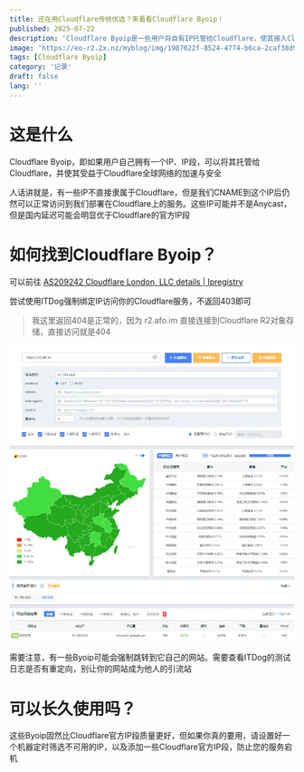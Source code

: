 ```yaml
---
title: 还在用Cloudflare传统优选？来看看Cloudflare Byoip！
published: 2025-07-22
description: 'Cloudflare Byoip是一些用户将自有IP托管给Cloudflare，使其接入Cloudflare全球网络，大部分IP质量比官方IP好得多，但，代价是什么呢？'
image: 'https://eo-r2.2x.nz/myblog/img/1987022f-8524-4774-b6ca-2caf38d9820a.webp'
tags: [Cloudflare Byoip]
category: '记录'
draft: false 
lang: ''
---
```


# 这是什么

Cloudflare Byoip，即如果用户自己拥有一个IP、IP段，可以将其托管给Cloudflare，并使其受益于Cloudflare全球网络的加速与安全

人话讲就是，有一些IP不直接隶属于Cloudflare，但是我们CNAME到这个IP后仍然可以正常访问到我们部署在Cloudflare上的服务。这些IP可能并不是Anycast，但是国内延迟可能会明显优于Cloudflare的官方IP段

# 如何找到Cloudflare Byoip？

可以前往 [AS209242 Cloudflare London, LLC details | Ipregistry](https://ipregistry.co/AS209242#ranges)

尝试使用ITDog强制绑定IP访问你的Cloudflare服务，不返回403即可

> 我这里返回404是正常的，因为 r2.afo.im 直接连接到Cloudflare R2对象存储，直接访问就是404

![](../assets/images/838f685e-3913-4b21-995e-5ee149f4bffa.webp)

需要注意，有一些Byoip可能会强制跳转到它自己的网站。需要查看ITDog的测试日志是否有重定向，别让你的网站成为他人的引流站

# 可以长久使用吗？

这些Byoip固然比Cloudflare官方IP段质量更好，但如果你真的要用，请设置好一个机器定时筛选不可用的IP，以及添加一些Cloudflare官方IP段，防止您的服务宕机
